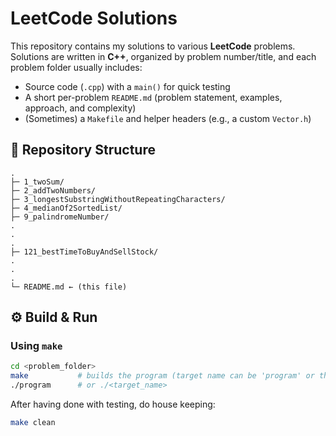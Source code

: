 # **LeetCode Solutions**

This repository contains my solutions to various **LeetCode** problems.  
Solutions are written in **C++**, organized by problem number/title, and each problem folder usually includes:

- Source code (`.cpp`) with a `main()` for quick testing
- A short per-problem `README.md` (problem statement, examples, approach, and complexity)
- (Sometimes) a `Makefile` and helper headers (e.g., a custom `Vector.h`)

## **📁 Repository Structure**

```text
.
├─ 1_twoSum/
├─ 2_addTwoNumbers/
├─ 3_longestSubstringWithoutRepeatingCharacters/
├─ 4_medianOf2SortedList/
├─ 9_palindromeNumber/
.
.
.
├─ 121_bestTimeToBuyAndSellStock/
.
.
.
└─ README.md ← (this file)
```

## **⚙️ Build & Run**

### Using `make` 

```bash
cd <problem_folder>
make           # builds the program (target name can be 'program' or the problem)
./program      # or ./<target_name>
```

After having done with testing, do house keeping:

```bash
make clean
```
